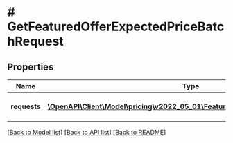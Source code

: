 # # GetFeaturedOfferExpectedPriceBatchRequest

## Properties

Name | Type | Description | Notes
------------ | ------------- | ------------- | -------------
**requests** | [**\OpenAPI\Client\Model\pricing\v2022_05_01\FeaturedOfferExpectedPriceRequest[]**](FeaturedOfferExpectedPriceRequest.md) | A batched list of FOEP requests. | [optional]

[[Back to Model list]](../../README.md#models) [[Back to API list]](../../README.md#endpoints) [[Back to README]](../../README.md)
